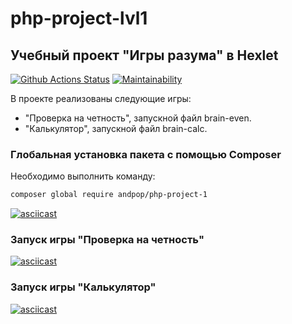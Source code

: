 # php-project-lvl1
## Учебный проект "Игры разума" в Hexlet

[![Github Actions Status](https://github.com/andpop/php-project-lvl1/workflows/PHP-CI/badge.svg)](https://github.com/php-project-lvl1/actions)
[![Maintainability](https://api.codeclimate.com/v1/badges/a99a88d28ad37a79dbf6/maintainability)](https://codeclimate.com/github/andpop/php-project-lvl1/maintainability)

В проекте реализованы следующие игры:
* "Проверка на четность", запускной файл brain-even.
* "Калькулятор", запускной файл brain-calc.


### Глобальная установка пакета с помощью Composer
Необходимо выполнить команду:
```bash
composer global require andpop/php-project-1
```
[![asciicast](https://asciinema.org/a/Pvmq8bZPlT1ymYrGPvrFjuPA8.svg)](https://asciinema.org/a/Pvmq8bZPlT1ymYrGPvrFjuPA8)


### Запуск игры "Проверка на четность"
[![asciicast](https://asciinema.org/a/aSXddEGdhVmK8tshAUkMXaQbZ.svg)](https://asciinema.org/a/aSXddEGdhVmK8tshAUkMXaQbZ)


### Запуск игры "Калькулятор"
[![asciicast](https://asciinema.org/a/g9tfvYnVlQcMbYgox58BkjF2o.svg)](https://asciinema.org/a/g9tfvYnVlQcMbYgox58BkjF2o)